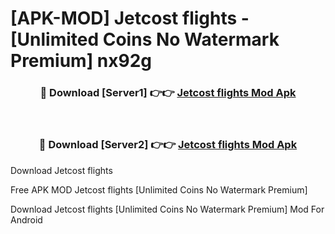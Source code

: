 # [APK-MOD] Jetcost  flights - [Unlimited Coins No Watermark Premium] nx92g



<div align="center">
<h3>🔴 Download [Server1] 👉👉 <a href="https://momento.my/?title=Jetcost__flights">Jetcost  flights Mod Apk</a></h3><br>

<h3>🔴 Download [Server2] 👉👉 <a href="https://momento.my/?title=Jetcost__flights">Jetcost  flights Mod Apk</a></h3>
</div>



Download Jetcost  flights 

Free APK MOD Jetcost  flights [Unlimited Coins No Watermark Premium]

Download Jetcost  flights [Unlimited Coins No Watermark Premium] Mod For Android
